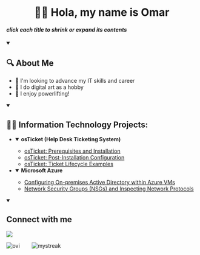 <h1 align="center">🙋‍♂️ Hola, my name is Omar</h1>

#### *click each title to shrink or expand its contents*

<details open>
<summary><h2>🔍 About Me</h2></summary>

  - 👀 I'm looking to advance my IT skills and career
  - 🎨 I do digital art as a hobby
  - 💪 I enjoy powerlifting!
</details>

<details open>
<summary><h2>👨‍💻 Information Technology Projects:</h2></summary>
  
- <details open>
  <summary><b>osTicket (Help Desk Ticketing System)</b></summary>
    
  - [osTicket: Prerequisites and Installation](https://github.com/joshmadakorcc/osticket-prereqs)
  - [osTicket: Post-Installation Configuration](https://github.com/joshmadakorcc/post-install-config)
  - [osTicket: Ticket Lifecycle Examples](https://github.com/joshmadakorcc/ticket-lifecycle)
  </details>

- <details open>
  <summary><b>Microsoft Azure</b></summary>
    
  - [Configuring On-premises Active Directory within Azure VMs](https://github.com/joshmadakorcc/configure-ad)
  - [Network Security Groups (NSGs) and Inspecting Network Protocols](https://github.com/joshmadakorcc/azure-network-protocols)
  </details>
  
</details>

<details open>
<summary><h2> Connect with me</h2></summary> 
  <a href="https://www.linkedin.com/in/omar-b-maldonado/"><img src="https://img.shields.io/badge/LinkedIn-0077B5?style=for-the-badge&logo=linkedin&logoColor=white"/></a>
</details>





<!-- <a href="https://omar-b-maldonado.itch.io/"><img src="https://img.shields.io/badge/Itch.io-FA5C5C?style=for-the-badge&logo=itchdotio&logoColor=white" /></a>-->

<img src="https://github-readme-stats.vercel.app/api/top-langs?username=omar-b-maldonado&show_icons=true&locale=en&layout=compact&theme=tokyonight" alt="ovi" />&nbsp;&nbsp;&nbsp;&nbsp;&nbsp;&nbsp;&nbsp;
<img src="https://github-readme-streak-stats.herokuapp.com/?user=omar-b-maldonado&theme=tokyonight" alt="mystreak"/>

<!--- Themes:
chartreuse-dark
tokyonight
bear
neon
<!---
Omar-B-Maldonado/Omar-B-Maldonado is a ✨ special ✨ repository because its `README.md` (this file) appears on your GitHub profile.
You can click the Preview link to take a look at your changes.
--->
